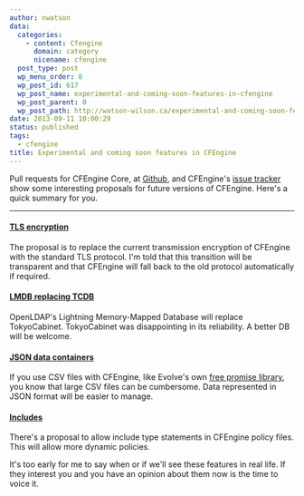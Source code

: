 ```yaml
---
author: nwatson
data:
  categories:
    - content: Cfengine
      domain: category
      nicename: cfengine
  post_type: post
  wp_menu_order: 0
  wp_post_id: 617
  wp_post_name: experimental-and-coming-soon-features-in-cfengine
  wp_post_parent: 0
  wp_post_path: http://watson-wilson.ca/experimental-and-coming-soon-features-in-cfengine/
date: 2013-09-11 10:00:29
status: published
tags:
  - cfengine
title: Experimental and coming soon features in CFEngine
---
```



Pull requests for CFEngine Core, at [Github](https://github.com/cfengine/core/pulls),
and CFEngine's [issue tracker](https://cfengine.com/dev/projects/core)
show some interesting proposals for future versions of CFEngine. Here's
a quick summary for you.

---

#### [TLS encryption](https://github.com/cfengine/core/pull/925) ####

The proposal is to replace the current transmission encryption of
CFEngine with the standard TLS protocol. I'm told that this transition
will be transparent and that CFEngine will fall back to the old
protocol automatically if required.

#### [LMDB replacing TCDB](https://github.com/cfengine/core/pull/325) ####

OpenLDAP's Lightning Memory-Mapped Database will replace TokyoCabinet.
TokyoCabinet was disappointing in its reliability. A better DB will be
welcome.

#### [JSON data containers](https://cfengine.com/dev/issues/3279) ####

If you use CSV files with CFEngine, like Evolve's own [free promise
library](http://watson-wilson.ca/evolve-thinkings-free-cfengine-library/),
you know that large CSV files can be cumbersome. Data represented in
JSON format will be easier to manage.

#### [Includes](https://cfengine.com/dev/issues/3323) ####

There's a proposal to allow include type statements in CFEngine policy
files. This will allow more dynamic policies.

It's too early for me to say when or if we'll see these features in
real life. If they interest you and you have an opinion about them now
is the time to voice it.
